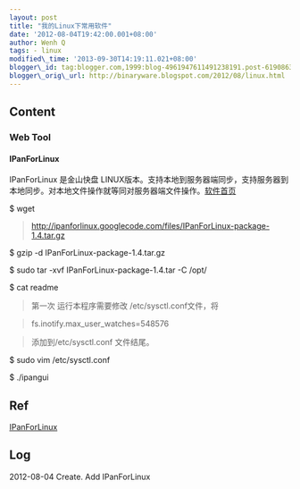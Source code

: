 ```yaml
--- 
layout: post 
title: "我的Linux下常用软件" 
date: '2012-08-04T19:42:00.001+08:00' 
author: Wenh Q
tags: - linux
modified\_time: '2013-09-30T14:19:11.021+08:00' 
blogger\_id: tag:blogger.com,1999:blog-4961947611491238191.post-619086330392690859
blogger\_orig\_url: http://binaryware.blogspot.com/2012/08/linux.html
---
```


Content
-------

### Web Tool

#### IPanForLinux

IPanForLinux 是金山快盘
LINUX版本。支持本地到服务器端同步，支持服务器到本地同步。对本地文件操作就等同对服务器端文件操作。[软件首页](http://code.google.com/p/ipanforlinux/)


> 
$ wget
> http://ipanforlinux.googlecode.com/files/IPanForLinux-package-1.4.tar.gz

> 
$ gzip -d IPanForLinux-package-1.4.tar.gz

> 
$ sudo tar -xvf IPanForLinux-package-1.4.tar -C /opt/

> 
$ cat readme

> 第一次 运行本程序需要修改 /etc/sysctl.conf文件，将

> fs.inotify.max\_user\_watches=548576

> 添加到/etc/sysctl.conf 文件结尾。

> 
$ sudo vim /etc/sysctl.conf

> 
$ ./ipangui

Ref
---

[IPanForLinux](http://www.oschina.net/p/ipanforlinux)


Log
---

2012-08-04 Create. Add IPanForLinux
